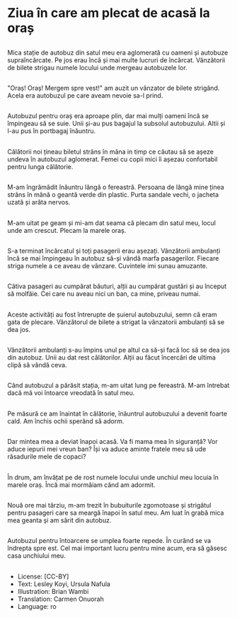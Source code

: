 # Ziua în care am plecat de acasă la oraș

##
Mica stație de autobuz din satul meu era aglomerată cu oameni și autobuze supraîncărcate. Pe jos erau încă și mai multe lucruri de încărcat. Vânzătorii de bilete strigau numele locului unde mergeau autobuzele lor.

##
"Oraș! Oraș! Mergem spre vest!" am auzit un vânzator de bilete strigând. Acela era autobuzul pe care aveam nevoie sa-l prind.

##
Autobuzul pentru oraș era aproape plin, dar mai mulți oameni încă se împingeau să se suie. Unii și-au pus bagajul la subsolul autobuzului. Altii și l-au pus în portbagaj înăuntru.

##
Călătorii noi țineau biletul strâns în mâna in timp ce căutau să se așeze undeva în autobuzul aglomerat. Femei cu copii mici îi așezau confortabil pentru lunga călătorie.

##
M-am îngrămădit înăuntru lângă o fereastră. Persoana de lângă mine ținea strâns în mână o geantă verde din plastic. Purta sandale vechi, o jacheta uzată și arăta nervos.

##
M-am uitat pe geam și mi-am dat seama că plecam din satul meu, locul unde am crescut. Plecam la marele oraș.

##
S-a terminat încărcatul și toți pasagerii erau așezați. Vânzătorii ambulanți încă se mai împingeau în autobuz să-și vândă marfa pasagerilor. Fiecare striga numele a ce aveau de vânzare. Cuvintele imi sunau amuzante.

##
Câtiva pasageri au cumpărat băuturi, alții au cumpărat gustări și au început să molfăie. Cei care nu aveau nici un ban, ca mine, priveau numai.

##
Aceste activități au fost întrerupte de șuierul autobuzului, semn că eram gata de plecare. Vânzătorul de bilete a strigat la vânzatorii ambulanți să se dea jos.

##
Vânzătorii ambulanți s-au împins unul pe altul ca să-și facă loc să se dea jos din autobuz. Unii au dat rest călătorilor. Alții au făcut încercări de ultima clipă să vândă ceva.

##
Când autobuzul a părăsit stația, m-am uitat lung pe fereastră. M-am întrebat dacă mă voi întoarce vreodată în satul meu.

##
Pe măsură ce am înaintat în călătorie, înăuntrul autobuzului a devenit foarte cald. Am închis ochii sperând să adorm.

##
Dar mintea mea a deviat înapoi acasă. Va fi mama mea în siguranță? Vor aduce iepurii mei vreun ban? Își va aduce aminte fratele meu să ude răsadurile mele de copaci?

##
În drum, am învățat pe de rost numele locului unde unchiul meu locuia în marele oraș. Încă mai mormăiam când am adormit.

##
Nouă ore mai târziu, m-am trezit în bubuiturile zgomotoase și strigătul pentru pasageri care sa meargă înapoi în satul meu. Am luat în grabă mica mea geanta și am sărit din autobuz.

##
Autobuzul pentru întoarcere se umplea foarte repede. În curând se va îndrepta spre est. Cel mai important lucru pentru mine acum, era să găsesc casa unchiului meu.

##
* License: [CC-BY]
* Text: Lesley Koyi, Ursula Nafula
* Illustration: Brian Wambi
* Translation: Carmen Onuorah
* Language: ro
